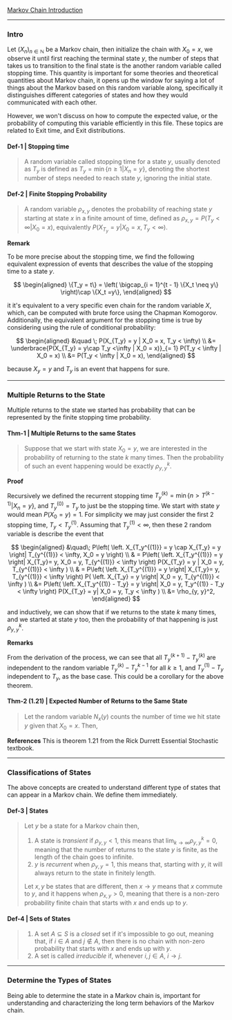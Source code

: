 [Markov Chain Introduction](Markov%20Chain%20Introduction.md) 

---
### **Intro**

Let $(X_n)_{n\in \mathbb N}$ be a Markov chain, then initialize the chain with $X_0 = x$, we observe it until first reaching the terminal state $y$, the number of steps that takes us to transition to the final state is the another random variable called stopping time. This quantity is important for some theories and theoretical quantities about Markov chain, it opens up the window for saying a lot of things about the Markov based on this random variable along, specifically it distinguishes different categories of states and how they would communicated with each other. 

However, we won't discuss on how to compute the expected value, or the probability of computing this variable efficiently in this file. These topics are related to Exit time, and Exit distributions. 

#### **Def-1 | Stopping time**

> A random variable called stopping time for a state $y$, usually denoted as $T_y$ is defined as $T_y = \min\{n \ge 1 | X_n = y\}$, denoting the shortest number of steps needed to reach state $y$, ignoring the initial state. 

#### **Def-2 | Finite Stopping Probability**

> A random variable $\rho_{x, y}$ denotes the probability of reaching state $y$ starting at state $x$ in a finite amount of time, defined as $\rho_{x, y} = P(T_y < \infty | X_0 = x)$, equivalently $P(X_{T_y} = y | X_0 = x, T_y < \infty)$. 


**Remark**

To be more precise about the stopping time, we find the following equivalent expression of events that describes the value of the stopping time to a state $y$. 

$$
\begin{aligned}
    \{T_y = t\} = \left(
        \bigcap_{i = 1}^{t - 1} \{X_t \neq y\} 
    \right)\cap \{X_t =y\}, 
\end{aligned}
$$

it it's equivalent to a very specific even chain for the random variable $X$, which, can be computed with brute force using the Chapman Komogorov. Additionally, the equivalent argument for the stopping time is true by considering using the rule of conditional probability: 

$$
\begin{aligned}
	&\quad \;
    P(X_{T_y} = y | X_0 = x, T_y < \infty) 
    \\
    &= 
    \underbrace{P(X_{T_y} = y\cap T_y <\infty | X_0 = x)}_{= 1}
    P(T_y < \infty | X_0 = x)
    \\
    &= P(T_y < \infty | X_0 = x), 
\end{aligned}
$$

because $X_y = y$ and $T_y$ is an event that happens for sure. 


---
### **Multiple Returns to the State**

Multiple returns to the state we started has probability that can be represented by the finite stopping time probability. 

#### **Thm-1 | Multiple Returns to the same States**
> Suppose that we start with state $X_0 = y$, we are interested in the probability of returning to the state $k$ many times. Then the probability of such an event happening would be exactly $\rho_{y, y}^k$. 

**Proof**

Recursively we defined the recurrent stopping time $T^{(k)}_y = \min \{n > T^{(k - 1)} | X_n = y\}$, and $T^{(0)}_y = T_y$ to just be the stopping time. We start with state $y$ would mean $P(X_0 = y) = 1$. For simplicity we may just consider the first 2 stopping time, $T_y < T_y^{(1)}$. Assuming that $T_y^{(1)} <\infty$, then these 2 random variable is describe the event that 

$$
\begin{aligned}
	&\quad\;
    P\left(
        \left. X_{T_y^{(1)}} = y \cap X_{T_y} = y \right|
        T_{y^{(1)}} < \infty, X_0 = y
    \right)
    \\
    & = 
    P\left(
        \left. X_{T_y^{(1)}} = y \right|
        X_{T_y}= y, X_0 = y, T_{y^{(1)}} < \infty
    \right)
    P(X_{T_y} = y | X_0 = y, T_{y^{(1)}} < \infty )
    \\
    & = 
    P\left(
        \left. X_{T_y^{(1)}} = y \right|
        X_{T_y}= y,
        T_{y^{(1)}} < \infty
    \right)
    P(
        \left. X_{T_y} = y \right| 
        X_0 = y, T_{y^{(1)}} < \infty
    )
    \\
    &= 
    P\left(
        \left. X_{T_y^{(1)} - T_y} = y \right|
        X_0 = y, T_y^{(1)} - T_y < \infty 
    \right)
    P(X_{T_y} = y| X_0 = y, T_y < \infty )
    \\
    &= \rho_{y, y}^2, 
\end{aligned}
$$

and inductively, we can show that if we returns to the state $k$ many times, and we started at state $y$ too, then the probability of that happening is just $\rho_{y, y}^k$. 

**Remarks**

From the derivation of the process, we can see that all $T_y^{(k + 1)} - T_y^{(k)}$ are independent to the random variable $T_y^{(k)} - T_y^{k - 1}$ for all $k \ge 1$, and $T_y^{(1)} - T_y$ independent to $T_y$, as the base case. This could be a corollary for the above theorem. 


#### **Thm-2 (1.21) | Expected Number of Returns to the Same State**

> Let the random variable $N_x(y)$ counts the number of time we hit state $y$ given that $X_0=x$. Then, 



**References**
This is theorem 1.21 from the Rick Durrett Essential Stochastic textbook. 


---
### **Classifications of States**

The above concepts are created to understand different type of states that can appear in a Markov chain. We define them immediately. 

#### **Def-3 | States**
> Let $y$ be a state for a Markov chain then, 
> 1. A state is *transient* if $\rho_{y,y} < 1$, this means that $\lim_{k\rightarrow \infty} \rho_{y, y}^k = 0$, meaning that the number of returns to the state $y$ is finite, as the length of the chain goes to infinite. 
> 3. $y$ is *recurrent* when $\rho_{y, y} = 1$, this means that, starting with $y$, it will always return to the state in finitely length. 
> 
> Let $x, y$ be states that are different, then $x\rightarrow y$ means that $x$ commute to $y$, and it happens when $\rho_{x, y} > 0$, meaning that there is a non-zero probability finite chain that starts with $x$ and ends up to $y$. 

#### **Def-4 | Sets of States**
> 1. A set $A\subseteq S$ is a *closed* set if it's impossible to go out, meaning that, if $i\in A$ and $j\not\in A$, then there is no chain with non-zero probability that starts with $x$ and ends up with $y$. 
> 2. A set is called *irreducible* if, whenever $i, j \in A$, $i\rightarrow j$. 

---
### **Determine the Types of States**

Being able to determine the state in a Markov chain is, important for understanding and characterizing the long term behaviors of the Markov chain. 



